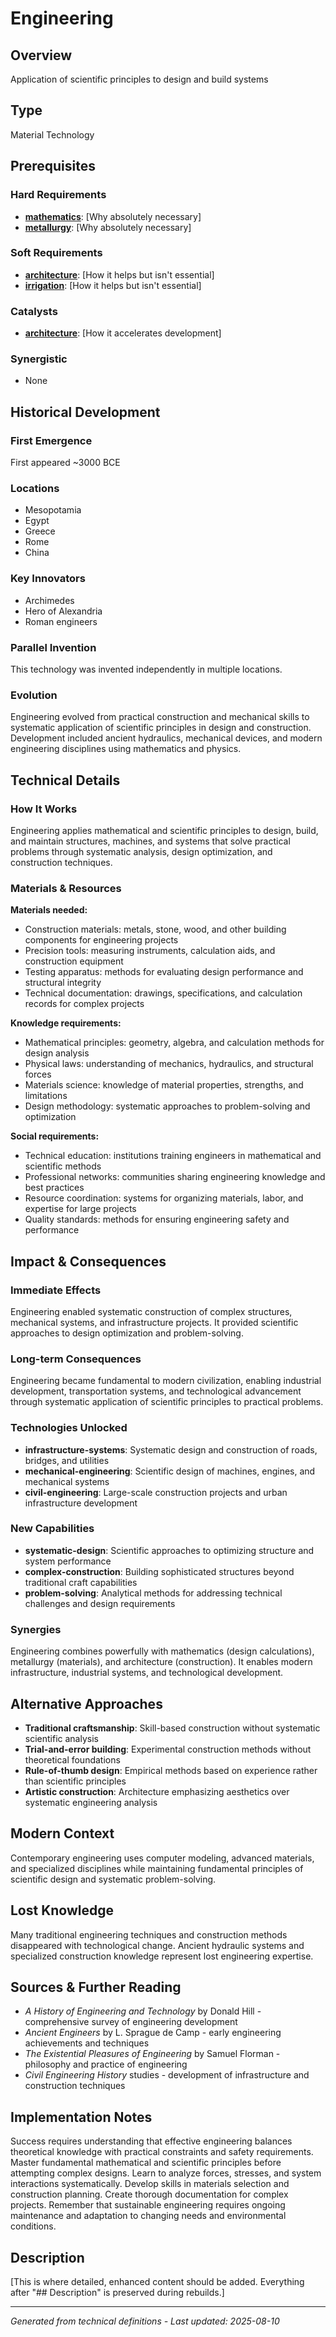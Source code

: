 # Engineering

## Overview
Application of scientific principles to design and build systems

## Type
Material Technology

## Prerequisites

### Hard Requirements
- **[mathematics](../mathematics/README.md)**: [Why absolutely necessary]
- **[metallurgy](../metallurgy/README.md)**: [Why absolutely necessary]

### Soft Requirements
- **[architecture](../architecture/README.md)**: [How it helps but isn't essential]
- **[irrigation](../irrigation/README.md)**: [How it helps but isn't essential]

### Catalysts
- **[architecture](../architecture/README.md)**: [How it accelerates development]

### Synergistic
- None

## Historical Development

### First Emergence
First appeared ~3000 BCE

### Locations
- Mesopotamia
- Egypt
- Greece
- Rome
- China

### Key Innovators
- Archimedes
- Hero of Alexandria
- Roman engineers

### Parallel Invention
This technology was invented independently in multiple locations.

### Evolution
Engineering evolved from practical construction and mechanical skills to systematic application of scientific principles in design and construction. Development included ancient hydraulics, mechanical devices, and modern engineering disciplines using mathematics and physics.

## Technical Details

### How It Works
Engineering applies mathematical and scientific principles to design, build, and maintain structures, machines, and systems that solve practical problems through systematic analysis, design optimization, and construction techniques.

### Materials & Resources
**Materials needed:**
- Construction materials: metals, stone, wood, and other building components for engineering projects
- Precision tools: measuring instruments, calculation aids, and construction equipment
- Testing apparatus: methods for evaluating design performance and structural integrity
- Technical documentation: drawings, specifications, and calculation records for complex projects

**Knowledge requirements:**
- Mathematical principles: geometry, algebra, and calculation methods for design analysis
- Physical laws: understanding of mechanics, hydraulics, and structural forces
- Materials science: knowledge of material properties, strengths, and limitations
- Design methodology: systematic approaches to problem-solving and optimization

**Social requirements:**
- Technical education: institutions training engineers in mathematical and scientific methods
- Professional networks: communities sharing engineering knowledge and best practices
- Resource coordination: systems for organizing materials, labor, and expertise for large projects
- Quality standards: methods for ensuring engineering safety and performance

## Impact & Consequences

### Immediate Effects
Engineering enabled systematic construction of complex structures, mechanical systems, and infrastructure projects. It provided scientific approaches to design optimization and problem-solving.

### Long-term Consequences
Engineering became fundamental to modern civilization, enabling industrial development, transportation systems, and technological advancement through systematic application of scientific principles to practical problems.

### Technologies Unlocked
- **infrastructure-systems**: Systematic design and construction of roads, bridges, and utilities
- **mechanical-engineering**: Scientific design of machines, engines, and mechanical systems
- **civil-engineering**: Large-scale construction projects and urban infrastructure development

### New Capabilities
- **systematic-design**: Scientific approaches to optimizing structure and system performance
- **complex-construction**: Building sophisticated structures beyond traditional craft capabilities
- **problem-solving**: Analytical methods for addressing technical challenges and design requirements

### Synergies
Engineering combines powerfully with mathematics (design calculations), metallurgy (materials), and architecture (construction). It enables modern infrastructure, industrial systems, and technological development.

## Alternative Approaches
- **Traditional craftsmanship**: Skill-based construction without systematic scientific analysis
- **Trial-and-error building**: Experimental construction methods without theoretical foundations
- **Rule-of-thumb design**: Empirical methods based on experience rather than scientific principles
- **Artistic construction**: Architecture emphasizing aesthetics over systematic engineering analysis

## Modern Context
Contemporary engineering uses computer modeling, advanced materials, and specialized disciplines while maintaining fundamental principles of scientific design and systematic problem-solving.

## Lost Knowledge
Many traditional engineering techniques and construction methods disappeared with technological change. Ancient hydraulic systems and specialized construction knowledge represent lost engineering expertise.

## Sources & Further Reading
- *A History of Engineering and Technology* by Donald Hill - comprehensive survey of engineering development
- *Ancient Engineers* by L. Sprague de Camp - early engineering achievements and techniques
- *The Existential Pleasures of Engineering* by Samuel Florman - philosophy and practice of engineering
- *Civil Engineering History* studies - development of infrastructure and construction techniques

## Implementation Notes
Success requires understanding that effective engineering balances theoretical knowledge with practical constraints and safety requirements. Master fundamental mathematical and scientific principles before attempting complex designs. Learn to analyze forces, stresses, and system interactions systematically. Develop skills in materials selection and construction planning. Create thorough documentation for complex projects. Remember that sustainable engineering requires ongoing maintenance and adaptation to changing needs and environmental conditions.

## Description











[This is where detailed, enhanced content should be added. Everything after "## Description" is preserved during rebuilds.]

---
*Generated from technical definitions - Last updated: 2025-08-10*

